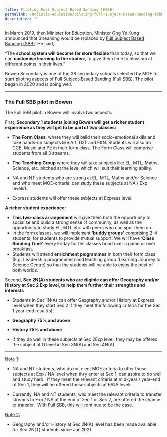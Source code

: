 ```yaml
---
title: Piloting Full Subject Based Banding (FSBB)
permalink: /holistic-education/piloting-full-subject-based-banding-fsbb
description: ""
---
```

In March 2019, then Minister for Education, Minister Ong Ye Kung announced that Streaming would be replaced by [Full Subject Based Banding (SBB)](https://www.straitstimes.com/singapore/education/streaming-into-normal-and-express-in-secondary-schools-to-stop-in-2024-to-be). He said, 

“The **school system will become far more flexible** than today, so that we can **customise learning to the student**, to give them time to blossom at different points in their lives.”  

Bowen Secondary is one of the 28 secondary schools selected by MOE to start piloting aspects of Full Subject-Based Banding (Full SBB). The pilot began in 2020 and is doing well.

------

### The Full SBB pilot in Bowen


The Full SBB pilot in Bowen will involve two aspects:

First, **Secondary 1 students joining Bowen will get a richer student experience as they will get to be part of two classes:**

*   **The Form Class**, where they will build their socio-emotional skills and take hands-on subjects like Art, D&T and F&N. Students will also do CCE, Music and PE in their form class. The Form Class will comprise students from all 3 streams.  
      
    
*   **The Teaching Group** where they will take subjects like EL, MTL, Maths, Science, etc. pitched at the level which will suit their learning ability. 

*   NA and NT students who are strong at EL, MTL, Maths and/or Science and who meet MOE-criteria, can study these subjects at NA / Exp levels1. 
*   Express students will offer these subjects at Express level.

  

**A richer student experience:**  

*   **This two-class arrangement** will give them both the opportunity to socialise and build a strong sense of community, as well as the opportunity to study EL, MTL etc. with peers who can spur them on. 
*   In the form classes, we will implement **‘buddy groups’** comprising 2-4 students, for students to provide mutual support. We will have ‘**Class Bonding Time’** every Friday for the classes bond over a game or over breakfast. 
*   Students will attend **enrichment programmes** in both their form class (E.g. Leadership programmes) and teaching group (Learning Journey to Science Centre) so that the students will be able to enjoy the best of both worlds.

  

Second, **Sec 2N(A) students who are eligible can offer Geography and/or History at Sec 2 Exp level, to help them further their strengths and interests**

*   Students in Sec 1N(A) can offer Geography and/or History at Express level when they start Sec 2 if they meet the following criteria for the Sec 1 year-end result(s): 

*   **Geography 75% and above**
*   **History 75% and above**

*   If they do well in these subjects at Sec 2Exp level, they may be offered the subject at O level in Sec 3N(A) and Sec 4N(A).

-------

<u>Note 1:</u>

*   NA and NT students, who do not meet MOE criteria to offer these subjects at Exp / NA level when they enter at Sec 1, can aspire to do well and study hard.  If they meet the relevant criteria at mid-year / year-end of Sec 1, they will be offered these subjects at E/NA levels. 

*   Currently, NA and NT students, who meet the relevant criteria to transfer streams to Exp / NA at the end of Sec 1 or Sec 2, are offered the chance to transfer.  With Full SBB, this will continue to be the case.

<u>Note 2:</u>

*   Geography and/or History at Sec 2N(A) level has been made available for Sec 2N(T) students since Jan 2021.